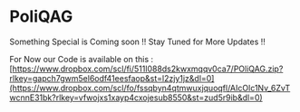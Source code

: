 # PoliQAG

Something Special is Coming soon !!
Stay Tuned for More Updates !!

For Now our Code is available on this : [https://www.dropbox.com/scl/fi/511l088ds2kwxmqqv0ca7/POliQAG.zip?rlkey=gapch7gwm5el6odf41eesfaop&st=l2zjy1jz&dl=0](https://www.dropbox.com/scl/fo/fssqbyn4qtmwuxjquoqfl/AIcOlc1Nv_6ZvTwcnnE31bk?rlkey=vfwojxs1xayp4cxojesub8550&st=zud5r9ib&dl=0)
